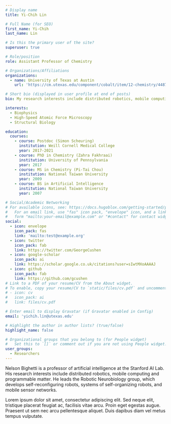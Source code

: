 ```yaml
---
# Display name
title: Yi-Chih Lin

# Full Name (for SEO)
first_name: Yi-Chih
last_name: Lin

# Is this the primary user of the site?
superuser: true

# Role/position
role: Assistant Professor of Chemistry

# Organizations/Affiliations
organizations:
  - name: University of Texas at Austin
    url: 'https://cm.utexas.edu/component/cobalt/item/12-chemistry/4487-lin-yi-chih?Itemid=1251'

# Short bio (displayed in user profile at end of posts)
bio: My research interests include distributed robotics, mobile computing and programmable matter.

interests:
  - Biophysics
  - High-Speed Atomic Force Microscopy
  - Structural Biology

education:
  courses:
    - course: Postdoc (Simon Scheuring)
      institution: Weill Cornell Medical College
      year: 2017-2021
    - course: PhD in Chemistry (Zahra Fakhraai)
      institution: University of Pennsylvania
      year: 2017
    - course: MS in Chemistry (Pi-Tai Chou)
      institution: National Taiwan University
      year: 2009
    - course: BS in Artificial Intelligence
      institution: National Taiwan University
      year: 2007

# Social/Academic Networking
# For available icons, see: https://docs.hugoblox.com/getting-started/page-builder/#icons
#   For an email link, use "fas" icon pack, "envelope" icon, and a link in the
#   form "mailto:your-email@example.com" or "#contact" for contact widget.
social:
  - icon: envelope
    icon_pack: fas
    link: 'mailto:test@example.org'
  - icon: twitter
    icon_pack: fab
    link: https://twitter.com/GeorgeCushen
  - icon: google-scholar
    icon_pack: ai
    link: https://scholar.google.co.uk/citations?user=sIwtMXoAAAAJ
  - icon: github
    icon_pack: fab
    link: https://github.com/gcushen
# Link to a PDF of your resume/CV from the About widget.
# To enable, copy your resume/CV to `static/files/cv.pdf` and uncomment the lines below.
# - icon: cv
#   icon_pack: ai
#   link: files/cv.pdf

# Enter email to display Gravatar (if Gravatar enabled in Config)
email: 'yichih.lin@utexas.edu'

# Highlight the author in author lists? (true/false)
highlight_name: false

# Organizational groups that you belong to (for People widget)
#   Set this to `[]` or comment out if you are not using People widget.
user_groups:
  - Researchers
---
```


Nelson Bighetti is a professor of artificial intelligence at the Stanford AI Lab. His research interests include distributed robotics, mobile computing and programmable matter. He leads the Robotic Neurobiology group, which develops self-reconfiguring robots, systems of self-organizing robots, and mobile sensor networks.

Lorem ipsum dolor sit amet, consectetur adipiscing elit. Sed neque elit, tristique placerat feugiat ac, facilisis vitae arcu. Proin eget egestas augue. Praesent ut sem nec arcu pellentesque aliquet. Duis dapibus diam vel metus tempus vulputate.
